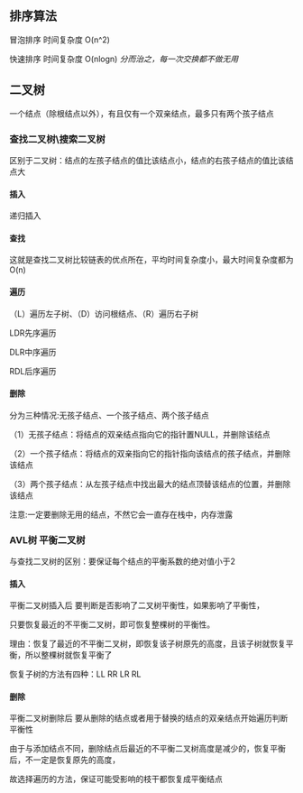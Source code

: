 ## 排序算法

冒泡排序 时间复杂度 O(n^2)

快速排序 时间复杂度 O(nlogn)   *分而治之，每一次交换都不做无用*



## 二叉树

一个结点（除根结点以外），有且仅有一个双亲结点，最多只有两个孩子结点

### 查找二叉树\搜索二叉树

区别于二叉树：结点的左孩子结点的值比该结点小，结点的右孩子结点的值比该结点大

#### 插入

递归插入

#### 查找

这就是查找二叉树比较链表的优点所在，平均时间复杂度小，最大时间复杂度都为O(n)

#### 遍历

（L）遍历左子树、（D）访问根结点、（R）遍历右子树

LDR先序遍历

DLR中序遍历

RDL后序遍历

#### 删除

分为三种情况:无孩子结点、一个孩子结点、两个孩子结点

（1）无孩子结点：将结点的双亲结点指向它的指针置NULL，并删除该结点

（2）一个孩子结点：将结点的双亲指向它的指针指向该结点的孩子结点，并删除该结点

（3）两个孩子结点：从左孩子结点中找出最大的结点顶替该结点的位置，并删除该结点

注意:一定要删除无用的结点，不然它会一直存在栈中，内存泄露

### AVL树 平衡二叉树

与查找二叉树的区别：要保证每个结点的平衡系数的绝对值小于2

#### 插入

平衡二叉树插入后 要判断是否影响了二叉树平衡性，如果影响了平衡性，

只要恢复最近的不平衡二叉树，即可恢复整棵树的平衡性。

理由：恢复了最近的不平衡二叉树，即恢复该子树原先的高度，且该子树就恢复平衡，所以整棵树就恢复平衡了

恢复子树的方法有四种：LL RR LR RL

#### 删除

平衡二叉树删除后 要从删除的结点或者用于替换的结点的双亲结点开始遍历判断平衡性

由于与添加结点不同，删除结点后最近的不平衡二叉树高度是减少的，恢复平衡后，不一定是恢复原先的高度，

故选择遍历的方法，保证可能受影响的枝干都恢复成平衡结点
